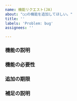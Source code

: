 ```yaml
---
name: 機能リクエスト(JA)
about: "○○の機能を追加してほしい。"
title: ''
labels: 'Problem: bug'
assignees: ''

---
```


### 機能の説明
<!-- どのような機能なのかを明確かつ簡潔に記述してください。 -->


### 機能の必要性
<!-- その機能の必要性を明確かつ簡潔に記述してください。 -->


### 追加の期限
<!-- いつまでにその機能は追加されるべきですか？ -->


### 補足の説明
<!-- その他、補足等があれば、記述してください。  -->
